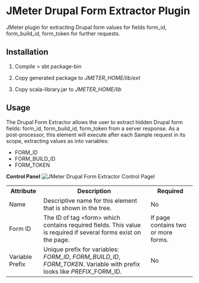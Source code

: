 JMeter Drupal Form Extractor Plugin
===================================

JMeter plugin for extracting Drupal form values for fields form_id, form_build_id, form_token for further requests.

Installation
------------

1.   Compile
	> sbt package-bin

2.   Copy generated package to *JMETER_HOME/lib/ext*
3.   Copy scala-library.jar to *JMETER_HOME/lib*

Usage
-----

The Drupal Form Extractor allows the user to extract hidden Drupal form fields: form_id, form_build_id, form_token from a server response. As a post-processor, this element will execute after each Sample request in its scope, extracting values as into variables:
-   FORM_ID
-   FORM_BUILD_ID
-   FORM_TOKEN

**Control Panel**
![JMeter Drupal Form Extractor Control Pagel ](https://raw.github.com/vasilcovsky/JMeter_DrupalFormExtractor/master/media/jmeter-drupal-form-extractor.png)


<table>
  <tr>
    <th>Attribute</th>
	<th>Description</th>
	<th>Required</th>
  </tr>
  <tr>
	<td>Name</td>
	<td>Descriptive name for this element that is shown in the tree.</td>
	<td>No</td>
  </tr>
  <tr>
	<td>Form ID</td>
	<td>The ID of tag &lt;form&gt; which contains required fields. This value is required if several forms exist on the page.</td>
	<td>If page contains two or more forms.</td>
  </tr>
  <tr>
	<td>Variable Prefix</td>
	<td>Unique prefix for variables: <em>FORM_ID</em>, <em>FORM_BUILD_ID</em>, <em>FORM_TOKEN</em>. Variable with prefix looks like <em>PREFIX</em>_FORM_ID.</td>
	<td>No</td>
  </tr>
</table>